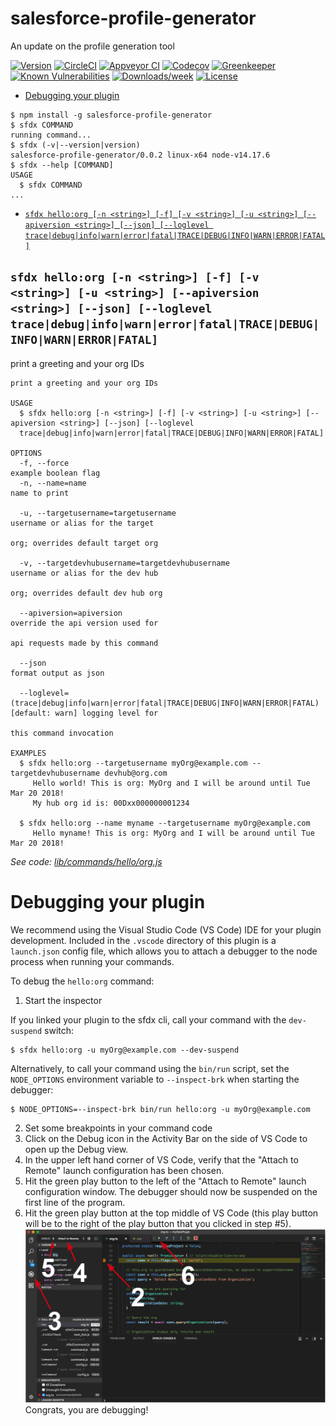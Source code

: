 salesforce-profile-generator
============================

An update on the profile generation tool

[![Version](https://img.shields.io/npm/v/salesforce-profile-generator.svg)](https://npmjs.org/package/salesforce-profile-generator)
[![CircleCI](https://circleci.com/gh/todd-teese/salesforce-profile-generator/tree/master.svg?style=shield)](https://circleci.com/gh/todd-teese/salesforce-profile-generator/tree/master)
[![Appveyor CI](https://ci.appveyor.com/api/projects/status/github/todd-teese/salesforce-profile-generator?branch=master&svg=true)](https://ci.appveyor.com/project/heroku/salesforce-profile-generator/branch/master)
[![Codecov](https://codecov.io/gh/todd-teese/salesforce-profile-generator/branch/master/graph/badge.svg)](https://codecov.io/gh/todd-teese/salesforce-profile-generator)
[![Greenkeeper](https://badges.greenkeeper.io/todd-teese/salesforce-profile-generator.svg)](https://greenkeeper.io/)
[![Known Vulnerabilities](https://snyk.io/test/github/todd-teese/salesforce-profile-generator/badge.svg)](https://snyk.io/test/github/todd-teese/salesforce-profile-generator)
[![Downloads/week](https://img.shields.io/npm/dw/salesforce-profile-generator.svg)](https://npmjs.org/package/salesforce-profile-generator)
[![License](https://img.shields.io/npm/l/salesforce-profile-generator.svg)](https://github.com/todd-teese/salesforce-profile-generator/blob/master/package.json)

<!-- toc -->
* [Debugging your plugin](#debugging-your-plugin)
<!-- tocstop -->
<!-- install -->
<!-- usage -->
```sh-session
$ npm install -g salesforce-profile-generator
$ sfdx COMMAND
running command...
$ sfdx (-v|--version|version)
salesforce-profile-generator/0.0.2 linux-x64 node-v14.17.6
$ sfdx --help [COMMAND]
USAGE
  $ sfdx COMMAND
...
```
<!-- usagestop -->
<!-- commands -->
* [`sfdx hello:org [-n <string>] [-f] [-v <string>] [-u <string>] [--apiversion <string>] [--json] [--loglevel trace|debug|info|warn|error|fatal|TRACE|DEBUG|INFO|WARN|ERROR|FATAL]`](#sfdx-helloorg--n-string--f--v-string--u-string---apiversion-string---json---loglevel-tracedebuginfowarnerrorfataltracedebuginfowarnerrorfatal)

## `sfdx hello:org [-n <string>] [-f] [-v <string>] [-u <string>] [--apiversion <string>] [--json] [--loglevel trace|debug|info|warn|error|fatal|TRACE|DEBUG|INFO|WARN|ERROR|FATAL]`

print a greeting and your org IDs

```
print a greeting and your org IDs

USAGE
  $ sfdx hello:org [-n <string>] [-f] [-v <string>] [-u <string>] [--apiversion <string>] [--json] [--loglevel 
  trace|debug|info|warn|error|fatal|TRACE|DEBUG|INFO|WARN|ERROR|FATAL]

OPTIONS
  -f, --force                                                                       example boolean flag
  -n, --name=name                                                                   name to print

  -u, --targetusername=targetusername                                               username or alias for the target
                                                                                    org; overrides default target org

  -v, --targetdevhubusername=targetdevhubusername                                   username or alias for the dev hub
                                                                                    org; overrides default dev hub org

  --apiversion=apiversion                                                           override the api version used for
                                                                                    api requests made by this command

  --json                                                                            format output as json

  --loglevel=(trace|debug|info|warn|error|fatal|TRACE|DEBUG|INFO|WARN|ERROR|FATAL)  [default: warn] logging level for
                                                                                    this command invocation

EXAMPLES
  $ sfdx hello:org --targetusername myOrg@example.com --targetdevhubusername devhub@org.com
     Hello world! This is org: MyOrg and I will be around until Tue Mar 20 2018!
     My hub org id is: 00Dxx000000001234
  
  $ sfdx hello:org --name myname --targetusername myOrg@example.com
     Hello myname! This is org: MyOrg and I will be around until Tue Mar 20 2018!
```

_See code: [lib/commands/hello/org.js](https://github.com/todd-teese/salesforce-profile-generator/blob/v0.0.2/lib/commands/hello/org.js)_
<!-- commandsstop -->
<!-- debugging-your-plugin -->
# Debugging your plugin
We recommend using the Visual Studio Code (VS Code) IDE for your plugin development. Included in the `.vscode` directory of this plugin is a `launch.json` config file, which allows you to attach a debugger to the node process when running your commands.

To debug the `hello:org` command: 
1. Start the inspector
  
If you linked your plugin to the sfdx cli, call your command with the `dev-suspend` switch: 
```sh-session
$ sfdx hello:org -u myOrg@example.com --dev-suspend
```
  
Alternatively, to call your command using the `bin/run` script, set the `NODE_OPTIONS` environment variable to `--inspect-brk` when starting the debugger:
```sh-session
$ NODE_OPTIONS=--inspect-brk bin/run hello:org -u myOrg@example.com
```

2. Set some breakpoints in your command code
3. Click on the Debug icon in the Activity Bar on the side of VS Code to open up the Debug view.
4. In the upper left hand corner of VS Code, verify that the "Attach to Remote" launch configuration has been chosen.
5. Hit the green play button to the left of the "Attach to Remote" launch configuration window. The debugger should now be suspended on the first line of the program. 
6. Hit the green play button at the top middle of VS Code (this play button will be to the right of the play button that you clicked in step #5).
<br><img src=".images/vscodeScreenshot.png" width="480" height="278"><br>
Congrats, you are debugging!

